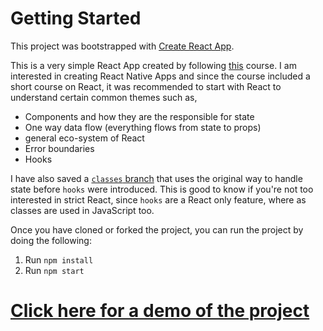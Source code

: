# Getting Started 

This project was bootstrapped with [Create React App](https://github.com/facebook/create-react-app).

This is a very simple React App created by following [this](https://www.udemy.com/course/complete-react-native-mobile-development-zero-to-mastery-with-hooks/) course. I am interested in creating React Native Apps and since the course included a short course on React, it was recommended to start with React to understand certain common themes such as, 

* Components and how they are the responsible for state
* One way data flow (everything flows from state to props) 
* general eco-system of React
* Error boundaries
* Hooks

I have also saved a [`classes` branch](https://github.com/ollyc2015/react-simple-example/tree/classes) that uses the original way to handle state before `hooks` were introduced. This is good to know if you're not too interested in strict React, since `hooks` are a React only feature, where as classes are used in JavaScript too.

Once you have cloned or forked the project, you can run the project by doing the following:

1. Run `npm install`
2. Run `npm start`

# [Click here for a demo of the project](https://ollyc2015.github.io/react-simple-example/)
